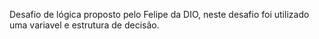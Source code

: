 Desafio de lógica proposto pelo Felipe da DIO, neste desafio foi utilizado uma variavel e estrutura de decisão.
